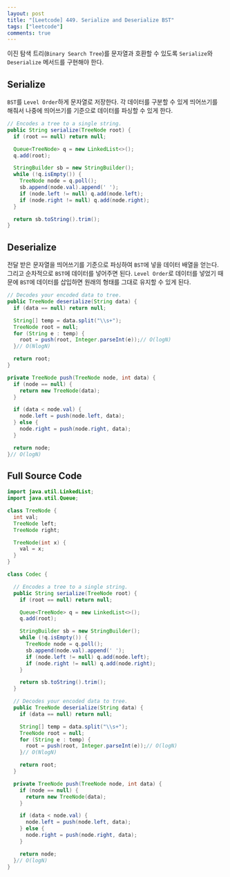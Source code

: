 ```yaml
---
layout: post
title: "[Leetcode] 449. Serialize and Deserialize BST"
tags: ["leetcode"]
comments: true
---
```


이진 탐색 트리(`Binary Search Tree`)를 문자열과 호환할 수 있도록 `Serialize`와 `Deserialize` 메서드를 구현해야 한다.

## Serialize

`BST`를 `Level Order`하게 문자열로 저장한다. 각 데이터를 구분할 수 있게 띄어쓰기를 해줘서 나중에 띄어쓰기를 기준으로 데이터를 파싱할 수 있게 한다.

```java
// Encodes a tree to a single string.
public String serialize(TreeNode root) {
  if (root == null) return null;

  Queue<TreeNode> q = new LinkedList<>();
  q.add(root);

  StringBuilder sb = new StringBuilder();
  while (!q.isEmpty()) {
    TreeNode node = q.poll();
    sb.append(node.val).append(' ');
    if (node.left != null) q.add(node.left);
    if (node.right != null) q.add(node.right);
  }

  return sb.toString().trim();
}
```

## Deserialize

전달 받은 문자열을 띄어쓰기를 기준으로 파싱하여 `BST`에 넣을 데이터 배열을 얻는다. 그리고 순차적으로 `BST`에 데이터를 넣어주면 된다. `Level Order`로 데이터를 넣었기 때문에 `BST`에 데이터를 삽입하면 원래의 형태를 그대로 유지할 수 있게 된다.

```java
// Decodes your encoded data to tree.
public TreeNode deserialize(String data) {
  if (data == null) return null;

  String[] temp = data.split("\\s+");
  TreeNode root = null;
  for (String e : temp) {
    root = push(root, Integer.parseInt(e));// O(logN)
  }// O(NlogN)

  return root;
}

private TreeNode push(TreeNode node, int data) {
  if (node == null) {
    return new TreeNode(data);
  }

  if (data < node.val) {
    node.left = push(node.left, data);
  } else {
    node.right = push(node.right, data);
  }

  return node;
}// O(logN)
```

## Full Source Code

```java
import java.util.LinkedList;
import java.util.Queue;

class TreeNode {
  int val;
  TreeNode left;
  TreeNode right;

  TreeNode(int x) {
    val = x;
  }
}

class Codec {

  // Encodes a tree to a single string.
  public String serialize(TreeNode root) {
    if (root == null) return null;

    Queue<TreeNode> q = new LinkedList<>();
    q.add(root);

    StringBuilder sb = new StringBuilder();
    while (!q.isEmpty()) {
      TreeNode node = q.poll();
      sb.append(node.val).append(' ');
      if (node.left != null) q.add(node.left);
      if (node.right != null) q.add(node.right);
    }

    return sb.toString().trim();
  }

  // Decodes your encoded data to tree.
  public TreeNode deserialize(String data) {
    if (data == null) return null;

    String[] temp = data.split("\\s+");
    TreeNode root = null;
    for (String e : temp) {
      root = push(root, Integer.parseInt(e));// O(logN)
    }// O(NlogN)

    return root;
  }

  private TreeNode push(TreeNode node, int data) {
    if (node == null) {
      return new TreeNode(data);
    }

    if (data < node.val) {
      node.left = push(node.left, data);
    } else {
      node.right = push(node.right, data);
    }

    return node;
  }// O(logN)
}
```
